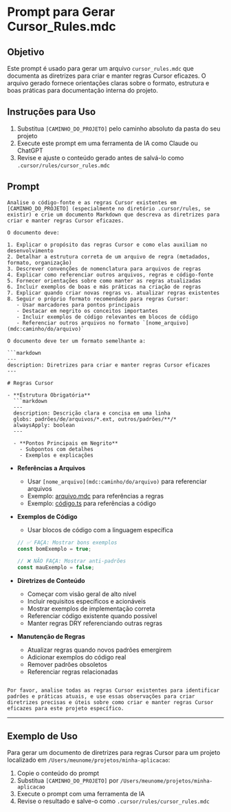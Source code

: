 # Prompt para Gerar Cursor_Rules.mdc

## Objetivo

Este prompt é usado para gerar um arquivo `cursor_rules.mdc` que documenta as diretrizes para criar e manter regras Cursor eficazes. O arquivo gerado fornece orientações claras sobre o formato, estrutura e boas práticas para documentação interna do projeto.

## Instruções para Uso

1. Substitua `[CAMINHO_DO_PROJETO]` pelo caminho absoluto da pasta do seu projeto
2. Execute este prompt em uma ferramenta de IA como Claude ou ChatGPT
3. Revise e ajuste o conteúdo gerado antes de salvá-lo como `.cursor/rules/cursor_rules.mdc`

## Prompt

````
Analise o código-fonte e as regras Cursor existentes em [CAMINHO_DO_PROJETO] (especialmente no diretório .cursor/rules, se existir) e crie um documento Markdown que descreva as diretrizes para criar e manter regras Cursor eficazes.

O documento deve:

1. Explicar o propósito das regras Cursor e como elas auxiliam no desenvolvimento
2. Detalhar a estrutura correta de um arquivo de regra (metadados, formato, organização)
3. Descrever convenções de nomenclatura para arquivos de regras
4. Explicar como referenciar outros arquivos, regras e código-fonte
5. Fornecer orientações sobre como manter as regras atualizadas
6. Incluir exemplos de boas e más práticas na criação de regras
7. Explicar quando criar novas regras vs. atualizar regras existentes
8. Seguir o próprio formato recomendado para regras Cursor:
   - Usar marcadores para pontos principais
   - Destacar em negrito os conceitos importantes
   - Incluir exemplos de código relevantes em blocos de código
   - Referenciar outros arquivos no formato `[nome_arquivo](mdc:caminho/do/arquivo)`

O documento deve ter um formato semelhante a:

```markdown
---
description: Diretrizes para criar e manter regras Cursor eficazes
---

# Regras Cursor

- **Estrutura Obrigatória**
  ```markdown
  ---
  description: Descrição clara e concisa em uma linha
  globs: padrões/de/arquivos/*.ext, outros/padrões/**/*
  alwaysApply: boolean
  ---

  - **Pontos Principais em Negrito**
    - Subpontos com detalhes
    - Exemplos e explicações
````

- **Referências a Arquivos**

  - Usar `[nome_arquivo](mdc:caminho/do/arquivo)` para referenciar arquivos
  - Exemplo: [arquivo.mdc](mdc:caminho/do/arquivo) para referências a regras
  - Exemplo: [código.ts](mdc:caminho/do/código.ts) para referências a código

- **Exemplos de Código**

  - Usar blocos de código com a linguagem específica

  ```typescript
  // ✅ FAÇA: Mostrar bons exemplos
  const bomExemplo = true;

  // ❌ NÃO FAÇA: Mostrar anti-padrões
  const mauExemplo = false;
  ```

- **Diretrizes de Conteúdo**

  - Começar com visão geral de alto nível
  - Incluir requisitos específicos e acionáveis
  - Mostrar exemplos de implementação correta
  - Referenciar código existente quando possível
  - Manter regras DRY referenciando outras regras

- **Manutenção de Regras**
  - Atualizar regras quando novos padrões emergirem
  - Adicionar exemplos do código real
  - Remover padrões obsoletos
  - Referenciar regras relacionadas

```

Por favor, analise todas as regras Cursor existentes para identificar padrões e práticas atuais, e use essas observações para criar diretrizes precisas e úteis sobre como criar e manter regras Cursor eficazes para este projeto específico.
```

---

## Exemplo de Uso

Para gerar um documento de diretrizes para regras Cursor para um projeto localizado em `/Users/meunome/projetos/minha-aplicacao`:

1. Copie o conteúdo do prompt
2. Substitua `[CAMINHO_DO_PROJETO]` por `/Users/meunome/projetos/minha-aplicacao`
3. Execute o prompt com uma ferramenta de IA
4. Revise o resultado e salve-o como `.cursor/rules/cursor_rules.mdc`
